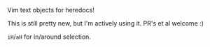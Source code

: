 Vim text objects for heredocs!

This is still pretty new, but I'm actively using it.  PR's et al welcome :)

`iH`/`aH` for in/around selection.

